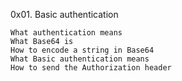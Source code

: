 0x01. Basic authentication

    What authentication means
    What Base64 is
    How to encode a string in Base64
    What Basic authentication means
    How to send the Authorization header
